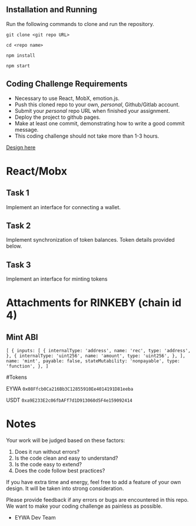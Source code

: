 ## Installation and Running

Run the following commands to clone and run the repository.

`git clone <git repo URL>`

`cd <repo name>`

`npm install`

`npm start`

## Coding Challenge Requirements

- Necessary to use React, MobX, emotion.js.
- Push this cloned repo to your own, _personal_, Github/Gitlab account.
- Submit your _personal_ repo URL when finished your assignment.
- Deploy the project to github pages.  
- Make at least one commit, demonstrating how to write a good commit message.
- This coding challenge should not take more than 1-3 hours.

[Design here](https://www.figma.com/file/3TosUvbudovwl9dXjGE7Zl/Untitled?node-id=0%3A1)

# React/Mobx

## Task 1

Implement an interface for connecting a wallet.

## Task 2

Implement synchronization of token balances. Token details provided below.

## Task 3

Implement an interface for minting tokens

# Attachments for RINKEBY (chain id 4)
## Mint ABI

`
[
    {
        inputs: [
        {
            internalType: 'address',
            name: 'rec',
            type: 'address',
        },
        {
            internalType: 'uint256',
            name: 'amount',
            type: 'uint256',
        },
    ],
    name: 'mint',
    payable: false,
    stateMutability: 'nonpayable',
    type: 'function',
    },
]
`

#Tokens

EYWA `0x08Ffcb0Ca216Bb3C12855910Ee4014191D81eeba`

USDT `0xa9E233E2c06fbAFf7d1D913060d5F4e159092414`

# Notes

Your work will be judged based on these factors:

1. Does it run without errors?
2. Is the code clean and easy to understand?
3. Is the code easy to extend?
4. Does the code follow best practices?

If you have extra time and energy, feel free to add a feature of your own design. It will be taken into strong consideration.


Please provide feedback if any errors or bugs are encountered in this repo. We want to make your coding challenge as painless as possible.

- EYWA Dev Team